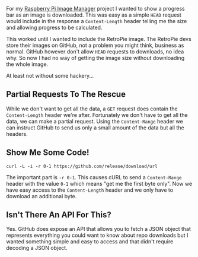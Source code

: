 
For my [Raspberry Pi Image Manager](https://github.com/moebrowne/RPi-image-manager) project I wanted 
 to show a progress bar as an image is downloaded. This was easy as a simple `HEAD` request would 
 include in the response a `Content-Length` header telling me the size and allowing progress to be 
 calculated.

This worked until I wanted to include the RetroPie image. The RetroPie devs store their images on
 GitHub, not a problem you might think, business as normal. GitHub however don't allow `HEAD` 
 requests to downloads, no idea why. So now I had no way of getting the image size without downloading
 the whole image.

At least not without some hackery...

<!-- more -->

## Partial Requests To The Rescue

While we don't want to get all the data, a `GET` request does contain the `Content-Length` header
 we're after. Fortunately we don't have to get all the data, we can make a partial request. Using
 the `Content-Range` header we can instruct GitHub to send us only a small amount of the data but
 all the headers.

## Show Me Some Code!

```
curl -L -i -r 0-1 https://github.com/release/download/url
```

The important part is `-r 0-1`. This causes cURL to send a `Content-Range` header with the value
 `0-1` which means "get me the first byte only". Now we have easy access to the `Content-Length`
 header and we only have to download an additional byte.

## Isn't There An API For This?

Yes. GitHub does expose an API that allows you to fetch a JSON object that represents everything you
 could want to know about repo downloads but I wanted something simple and easy to access and that 
 didn't require decoding a JSON object.
